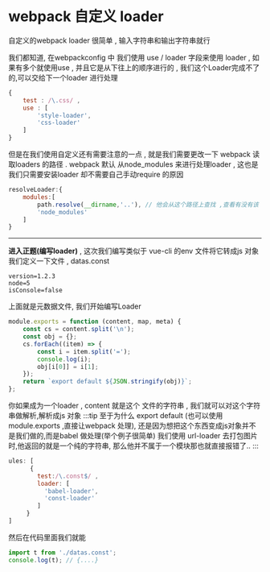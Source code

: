 
# webpack 自定义 loader

自定义的webpack loader 很简单 , 输入字符串和输出字符串就行 

我们都知道, 在webpackconfig 中 我们使用 use / loader 字段来使用 loader , 如果有多个就使用use  ,
并且它是从下往上的顺序进行的 , 我们这个Loader完成不了的,可以交给下一个loader 进行处理  
 
```js
{
    test : /\.css/ , 
    use : [
        'style-loader', 
        'css-loader'
    ]   
}
```

但是在我们使用自定义还有需要注意的一点 , 就是我们需要更改一下 webpack 读取loaders 的路径 . webpack 默认
从node_modules 来进行处理loader , 这也是我们只需要安装loader 却不需要自己手动require 的原因 

```js
resolveLoader:{
    modules:[
        path.resolve(__dirname,'..'), // 他会从这个路径上查找 ,查看有没有该 loader 的目录 
        'node_modules'
    ]
}
```

------


**进入正题(编写loader)** , 这次我们编写类似于 vue-cli 的env 文件将它转成js 对象 
我们定义一下文件 , datas.const 
```
version=1.2.3
node=5
isConsole=false
```
上面就是元数据文件, 我们开始编写Loader 
```js
module.exports = function (content, map, meta) {
    const cs = content.split('\n');
    const obj = {};
    cs.forEach((item) => {
        const i = item.split('=');
        console.log(i);
        obj[i[0]] = i[1];
    });
    return `export default ${JSON.stringify(obj)}`;
};
```
你如果成为一个loader , content 就是这个 文件的字符串 , 我们就可以对这个字符串做解析,解析成js 对象 
:::tip
至于为什么 export default (也可以使用module.exports ,直接让webpack 处理), 还是因为想把这个东西变成js对象并不是我们做的,而是babel 做处理(举个例子很简单)
我们使用 url-loader 去打包图片时,他返回的就是一个纯的字符串, 那么他并不属于一个模块那也就直接报错了..
:::

```js
ules: [
      {
        test:/\.const$/ ,
        loader: [
          'babel-loader',
          'const-loader'
        ]
     }
]
```
然后在代码里面我们就能
```js
import t from './datas.const';
console.log(t); // {....}
```
